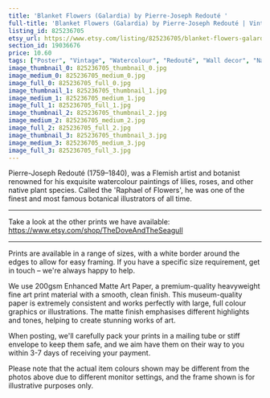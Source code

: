 ```yaml
---
title: 'Blanket Flowers (Galardia) by Pierre-Joseph Redouté '
full-title: 'Blanket Flowers (Galardia) by Pierre-Joseph Redouté | Vintage botanical plant illustration | Art print for nature lovers'
listing_id: 825236705
etsy_url: https://www.etsy.com/listing/825236705/blanket-flowers-galardia-by-pierre?utm_source=site&utm_medium=api&utm_campaign=api
section_id: 19036676
price: 10.60
tags: ["Poster", "Vintage", "Watercolour", "Redouté", "Wall decor", "Nature", "Botanical print", "Plant lovers gift", "Plant illustration", "Cottage decor", "Flower art print", "Cottage", "Blanket Flowers"]
image_thumbnail_0: 825236705_thumbnail_0.jpg
image_medium_0: 825236705_medium_0.jpg
image_full_0: 825236705_full_0.jpg
image_thumbnail_1: 825236705_thumbnail_1.jpg
image_medium_1: 825236705_medium_1.jpg
image_full_1: 825236705_full_1.jpg
image_thumbnail_2: 825236705_thumbnail_2.jpg
image_medium_2: 825236705_medium_2.jpg
image_full_2: 825236705_full_2.jpg
image_thumbnail_3: 825236705_thumbnail_3.jpg
image_medium_3: 825236705_medium_3.jpg
image_full_3: 825236705_full_3.jpg
---
```

Pierre-Joseph Redouté (1759–1840), was a Flemish artist and botanist renowned for his exquisite watercolour paintings of lilies, roses, and other native plant species. Called the &#39;Raphael of Flowers&#39;, he was one of the finest and most famous botanical illustrators of all time. 

---

Take a look at the other prints we have available:
https://www.etsy.com/shop/TheDoveAndTheSeagull

----

Prints are available in a range of sizes, with a white border around the edges to allow for easy framing. If you have a specific size requirement, get in touch – we&#39;re always happy to help.

We use 200gsm Enhanced Matte Art Paper, a premium-quality heavyweight fine art print material with a smooth, clean finish. This museum-quality paper is extremely consistent and works perfectly with large, full colour graphics or illustrations. The matte finish emphasises different highlights and tones, helping to create stunning works of art.

When posting, we&#39;ll carefully pack your prints in a mailing tube or stiff envelope to keep them safe, and we aim have them on their way to you within 3-7 days of receiving your payment.

Please note that the actual item colours shown may be different from the photos above due to different monitor settings, and the frame shown is for illustrative purposes only.
